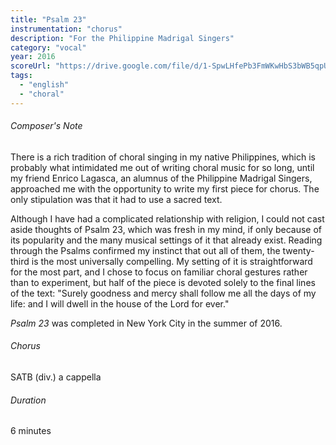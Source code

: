 ```yaml
---
title: "Psalm 23"
instrumentation: "chorus"
description: "For the Philippine Madrigal Singers"
category: "vocal"
year: 2016
scoreUrl: "https://drive.google.com/file/d/1-SpwLHfePb3FmWKwHbS3bWB5qpURdt8F/view?usp=sharing"
tags:
  - "english"
  - "choral"
---
```


###### Composer's Note

There is a rich tradition of choral singing in my native Philippines, which is probably what intimidated me out of writing choral music for so long, until my friend Enrico Lagasca, an alumnus of the Philippine Madrigal Singers, approached me with the opportunity to write my first piece for chorus. The only stipulation was that it had to use a sacred text.

Although I have had a complicated relationship with religion, I could not cast aside thoughts of Psalm 23, which was fresh in my mind, if only because of its popularity and the many musical settings of it that already exist. Reading through the Psalms confirmed my instinct that out all of them, the twenty-third is the most universally compelling. My setting of it is straightforward for the most part, and I chose to focus on familiar choral gestures rather than to experiment, but half of the piece is devoted solely to the final lines of the text: "Surely goodness and mercy shall follow me all the days of my life: and I will dwell in the house of the Lord for ever."

_Psalm 23_ was completed in New York City in the summer of 2016.

###### Chorus
SATB (div.) a cappella

###### Duration
 6 minutes